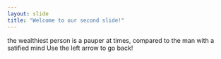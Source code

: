 ```yaml
---
layout: slide
title: "Welcome to our second slide!"
---
```

the wealthiest person is a pauper at times, compared to the man with a satified mind
Use the left arrow to go back!
